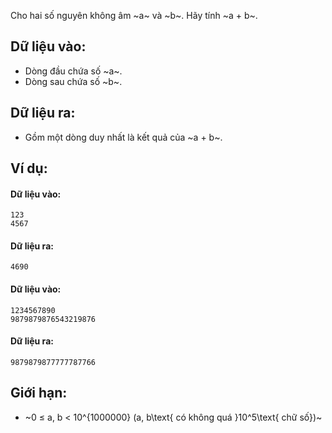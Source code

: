 Cho hai số nguyên không âm ~a~ và ~b~. Hãy tính ~a + b~.

## Dữ liệu vào:
- Dòng đầu chứa số ~a~.
- Dòng sau chứa số ~b~.

## Dữ liệu ra:
- Gồm một dòng duy nhất là kết quả của ~a + b~.

## Ví dụ:
#### Dữ liệu vào:
```
123
4567
```

#### Dữ liệu ra:
```
4690
```

#### Dữ liệu vào:
```
1234567890
9879879876543219876
```

#### Dữ liệu ra:
```
9879879877777787766
```

## Giới hạn:
- ~0 ≤ a, b < 10^{1000000} (a, b\text{ có không quá }10^5\text{ chữ số})~